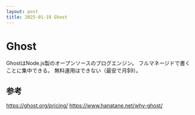 ```yaml
---
layout: post
title: 2025-01-19 Ghost
---
```


# Ghost

GhostはNode.js製のオープンソースのブログエンジン。
フルマネージドで書くことに集中できる。
無料運用はできない（最安で月$9）。

## 参考
https://ghost.org/pricing/
https://www.hanatane.net/why-ghost/